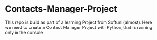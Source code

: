 # Contacts-Manager-Project
This repo is build as part of a learning Project from Softuni (almost). Here we need to create a Contact Manager Project with Python, that is running only in the console
